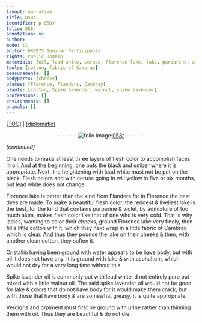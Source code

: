 ```yaml
---
layout: narrative
title: 058r
identifier: p-058r
folio: 058r
annotation: no
author:
mode: tl
editor: GR8975 Seminar Participants
rights: Public Domain
materials: [oil, lead white, ceruse, Florence lake, lake, purpurine, alum, cotton, fabric of Cambray, Cristallin, water, asphaltum, Spike lavender oil, walnut oil, spike lavender oil, Verdigris, orpiment, urine]
tools: [cotton, fabric of Cambray]
measurements: []
bodyparts: [cheeks]
places: [Florence, Flanders, Cambray]
plants: [cotton, Spike lavender, walnut, spike lavender]
professions: []
environments: []
animals: []
---
```


<p><a href="{{ site.baseurl }}/translation/">[TOC]</a> | <a href="{{ site.baseurl }}/texts/p-058r_tc/" target="_blank">[diplomatic]</a></p><div class="folio" align="center">- - - - - <a href="http://gallica.bnf.fr/ark:/12148/btv1b10500001g/f121.image" target="_blank"><img src="https://cu-mkp.github.io/2017-workshop-edition/assets/photo-icon.png" alt="folio image: " style="display:inline-block; margin-bottom:-3px;"/>058r</a> - - - - - </div>  
 
*[continued]*
  
One needs to make at least three layers of flesh color to accomplish faces in <span class="m">oil</span>. And at the beginning, one puts the black and umber where it is appropriate. Next, the heightening with <span class="m">lead white</span> must not be put on the black. Flesh colors and  with <span class="m">ceruse</span> going in will yellow in five or six <span class="tmp">months</span>, but <span class="m">lead white</span> does not change.
 
<span class="m"><span class="pl">Florence</span> lake</span> is better than the kind from <span class="pl">Flanders</span> for in <span class="pl">Florence</span> the best dyes are made. To make a beautiful flesh color, the reddest & liveliest <span class="m">lake</span> is the best, for the kind that contains <span class="m"><span class="m">purpurine</span></span> & violet, by admixture of too much <span class="m">alum</span>, makes flesh color like that of one who is very cold. That is why ladies, wanting to color their <span class="bp">cheeks</span>, ground <span class="m"><span class="pl">Florence</span> lake</span> very finely, then fill a little <span class="tl"><span class="m"><span class="pa">cotton</span></span></span> with it, which they next wrap in a little <span class="tl"><span class="m">fabric of <span class="pl">Cambray</span></span></span> which is clear. And thus they pounce the <span class="m">lake</span> on their <span class="bp">cheeks</span> & then, with another clean <span class="tl"><span class="m"><span class="pa">cotton</span></span></span>, they soften it.
 
<span class="m">Cristallin</span> having been ground with <span class="m">water</span> appears to <span class="del">be</span> have body, but with <span class="m">oil</span> it does not have any. It is ground with <span class="m">lake</span> & with <span class="m">asphaltum</span>, which would not dry for a <span class="tmp">very long time</span> without this.
 
<span class="m"><span class="pa">Spike lavender</span> oil</span> is commonly put with <span class="m">lead white</span>, <span class="del">d</span> not entirely pure but mixed with a little <span class="m"><span class="pa">walnut</span> oil</span>. The said <span class="m"><span class="pa">spike lavender</span> oil</span> would not be good for <span class="m">lake</span> & colors that do not have body <span class="add">for it would make them crack</span>, but with those that have body & are somewhat greasy, it is quite appropriate.
 
<span class="m">Verdigris</span> and <span class="m">orpiment</span> must first be ground with <span class="m">urine</span> rather than thinning them with <span class="m">oil</span>. Thus they are beautiful & do not die.
 
